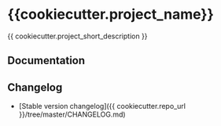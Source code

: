 # {{cookiecutter.project_name}}

{{ cookiecutter.project_short_description }}

## Documentation

## Changelog
 * [Stable version changelog]({{ cookiecutter.repo_url }}/tree/master/CHANGELOG.md)

